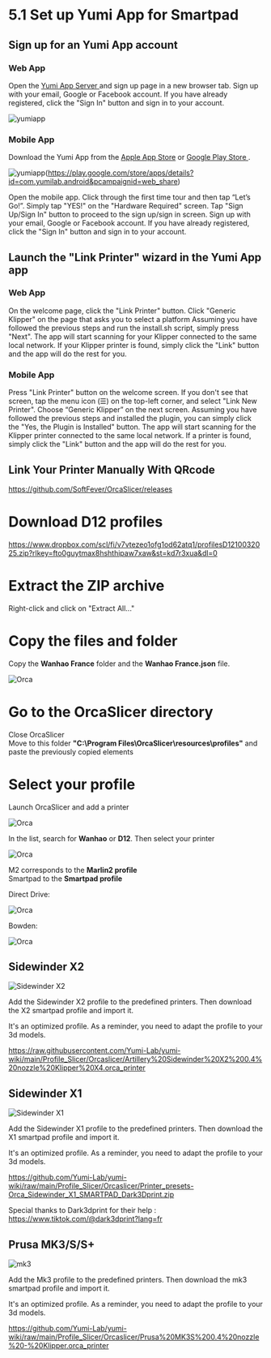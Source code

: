 # 5.1 Set up Yumi App for Smartpad



## Sign up for an Yumi App account

### Web App

Open the [Yumi App Server ](https://app.yumi-lab.com/accounts/login/) and sign up page in a new browser tab.
Sign up with your email, Google or Facebook account. If you have already registered, click the "Sign In" button and sign in to your account.

![yumiapp](/img/KlipperSmartPad/yumiapp/yumiapp001.png)

### Mobile App

Download the Yumi App from the [Apple App Store](https://apps.apple.com/fr/app/yumi-lab/id6477959422) or  [Google Play Store ](https://play.google.com/store/apps/details?id=com.yumilab.android&pcampaignid=web_share).

![yumiapp](/img/KlipperSmartPad/yumiapp/googleplay001.png)(https://play.google.com/store/apps/details?id=com.yumilab.android&pcampaignid=web_share)

Open the mobile app. Click through the first time tour and then tap “Let’s Go!”.
Simply tap "YES!" on the "Hardware Required" screen.
Tap "Sign Up/Sign In" button to proceed to the sign up/sign in screen.
Sign up with your email, Google or Facebook account. If you have already registered, click the "Sign In" button and sign in to your account.


## Launch the "Link Printer" wizard in the Yumi App app

### Web App

On the welcome page, click the "Link Printer" button.
Click "Generic Klipper" on the page that asks you to select a platform
Assuming you have followed the previous steps and run the install.sh script, simply press "Next".
The app will start scanning for your Klipper connected to the same local network.
If your Klipper printer is found, simply click the "Link" button and the app will do the rest for you.

### Mobile App

Press "Link Printer" button on the welcome screen. If you don't see that screen, tap the menu icon (☰) on the top-left corner, and select "Link New Printer".
Choose “Generic Klipper” on the next screen.
Assuming you have followed the previous steps and installed the plugin, you can simply click the "Yes, the Plugin is Installed" button.
The app will start scanning for the Klipper printer connected to the same local network.
If a printer is found, simply click the "Link" button and the app will do the rest for you.


## Link Your Printer Manually With QRcode

















https://github.com/SoftFever/OrcaSlicer/releases

# Download D12 profiles

https://www.dropbox.com/scl/fi/v7vtezeo1ofg1od62atq1/profilesD1210032025.zip?rlkey=fto0guytmax8hshthipaw7xaw&st=kd7r3xua&dl=0

# Extract the ZIP archive

Right-click and click on "Extract All..."

# Copy the files and folder

Copy the **Wanhao France** folder and the **Wanhao France.json** file.

![Orca](/img/KlipperSmartPad/Orcaslicer/d12profils02.png)

# Go to the OrcaSlicer directory

Close OrcaSlicer  
Move to this folder **"C:\Program Files\OrcaSlicer\resources\profiles"** and paste the previously copied elements

# Select your profile

Launch OrcaSlicer and add a printer

![Orca](/img/KlipperSmartPad/Orcaslicer/d12profils03.png)

In the list, search for **Wanhao** or **D12**. Then select your printer

![Orca](/img/KlipperSmartPad/Orcaslicer/d12profils04.png)

M2 corresponds to the **Marlin2 profile**  
Smartpad to the **Smartpad profile**

Direct Drive:

![Orca](/img/KlipperSmartPad/Orcaslicer/d12profils05.png)

Bowden:

![Orca](/img/KlipperSmartPad/Orcaslicer/d12profils06.png)



## Sidewinder X2

![Sidewinder X2](/img/Printers/Artillery/X2/X2.jpeg)

Add the Sidewinder X2 profile to the predefined printers. Then download the X2 smartpad profile and import it. 

It's an optimized profile. As a reminder, you need to adapt the profile to your 3d models.

https://raw.githubusercontent.com/Yumi-Lab/yumi-wiki/main/Profile_Slicer/Orcaslicer/Artillery%20Sidewinder%20X2%200.4%20nozzle%20Klipper%20X4.orca_printer

## Sidewinder X1

![Sidewinder X1](/img/Printers/Artillery/X1/sidewinderx1.jpg)

Add the Sidewinder X1 profile to the predefined printers. Then download the X1 smartpad profile and import it. 

It's an optimized profile. As a reminder, you need to adapt the profile to your 3d models.

https://github.com/Yumi-Lab/yumi-wiki/raw/main/Profile_Slicer/Orcaslicer/Printer_presets-Orca_Sidewinder_X1_SMARTPAD_Dark3Dprint.zip

Special thanks to Dark3dprint for their help : https://www.tiktok.com/@dark3dprint?lang=fr


## Prusa MK3/S/S+

![mk3](/img/Printers/Prusa/Mk3/Mk3.jpeg)

Add the Mk3 profile to the predefined printers. Then download the mk3 smartpad profile and import it. 

It's an optimized profile. As a reminder, you need to adapt the profile to your 3d models.

https://github.com/Yumi-Lab/yumi-wiki/raw/main/Profile_Slicer/Orcaslicer/Prusa%20MK3S%200.4%20nozzle%20-%20Klipper.orca_printer